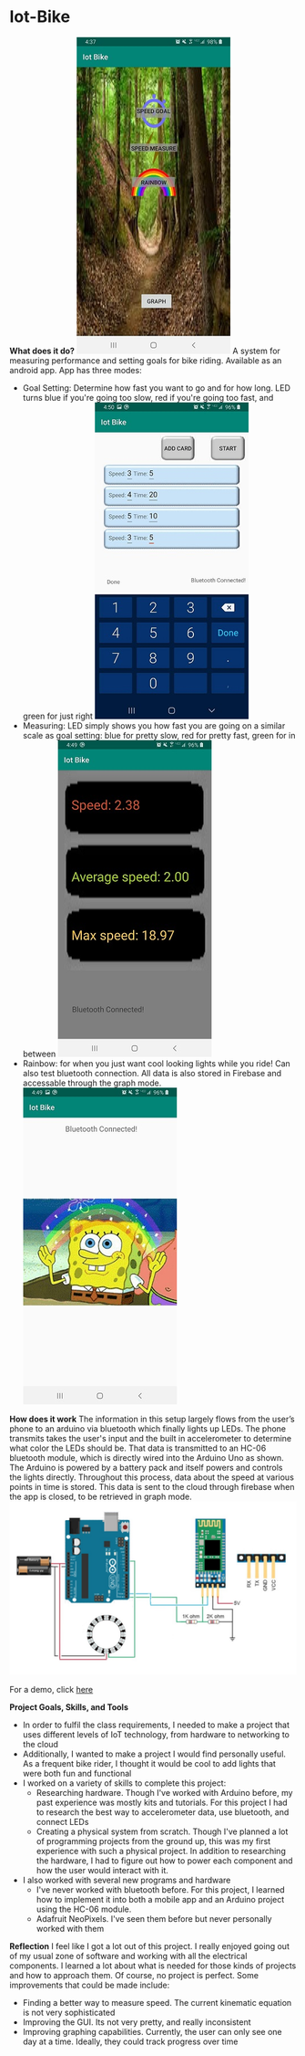 # Iot-Bike

**What does it do?**
![Main Screen](exampleImages/main.jpg)
A system for measuring performance and setting goals for bike riding. Available as an android app. App has three modes:
* Goal Setting: Determine how fast you want to go and for how long. LED turns blue if you're going too slow,
red if you're going too fast, and green for just right
![Goal Screen](exampleImages/goal.jpg)
* Measuring: LED simply shows you how fast you are going on a similar scale as goal setting: blue for pretty
slow, red for pretty fast, green for in between
![Measuring Screen](exampleImages/measure.jpg)
* Rainbow: for when you just want cool looking lights while you ride! Can also test bluetooth connection.
All data is also stored in Firebase and accessable through the graph mode.
![Rainbow Screen](exampleImages/rainbow.jpg)

**How does it work**
The information in this setup largely flows from the user’s phone to an arduino via bluetooth which finally
lights up LEDs. The phone transmits takes the user's input and the built in accelerometer to determine what 
color the LEDs should be. That data is transmitted to an HC-06 bluetooth module, which is directly wired into the
Arduino Uno as shown. The Arduino is powered by a battery pack and itself powers and controls the lights directly.
Throughout this process, data about the speed at various points in time is stored. This data is sent to the cloud
through firebase when the app is closed, to be retrieved in graph mode.
![Diagram of wiring](exampleImages/diagram.jpg)

For a demo, click [here](https://youtu.be/dh8N1zEurHc)

**Project Goals, Skills, and Tools**
* In order to fulfil the class requirements, I needed to make a project that uses different levels of 
IoT technology, from hardware to networking to the cloud
* Additionally, I wanted to make a project I would find personally useful. As a frequent bike rider,
I thought it would be cool to add lights that were both fun and functional
* I worked on a variety of skills to complete this project:
	* Researching hardware. Though I've worked with Arduino before, my past experience was mostly kits
and tutorials. For this project I had to research the best way to accelerometer data, use bluetooth, and 
connect LEDs
	* Creating a physical system from scratch. Though I've planned a lot of programming projects from
the ground up, this was my first experience with such a physical project. In addition to researching the
hardware, I had to figure out how to power each component and how the user would interact with it.
* I also worked with several new programs and hardware
	* I've never worked with bluetooth before. For this project, I learned how to implement it into
both a mobile app and an Arduino project using the HC-06 module.
	* Adafruit NeoPixels. I've seen them before but never personally worked with them


**Reflection**
I feel like I got a lot out of this project. I really enjoyed going out of my usual zone of software
and working with all the electrical components. I learned a lot about what is needed for those kinds
of projects and how to approach them. Of course, no project is perfect. Some improvements that could
be made include:
* Finding a better way to measure speed. The current kinematic equation is not very sophisticated
* Improving the GUI. Its not very pretty, and really inconsistent
* Improving graphing capabilities. Currently, the user can only see one day at a time. Ideally,
they could track progress over time
